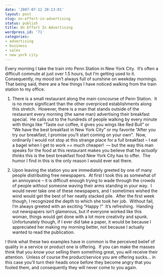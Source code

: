 ```yaml
---
date: '2007-07-12 20:13:01'
layout: post
slug: on-effort-in-advertising
status: publish
title: On Effort In Advertising
wordpress_id: '71'
categories:
- advertising
- business
- sales
- new york city
---
```




Every morning I take the train into Penn Station in New York City.  It’s often a difficult commute at just over 1.5 hours, but I’m getting used to it.  Consequently, my mood isn’t always full of sunshine on weekday mornings.  That being said, there are a few things I have noticed walking from the train station to my office.



	
  1. There is a small restaurant along the main concourse of Penn Station.  It is no more significant than the other overpriced establishments along this stretch.  However, there is a man that stands outside of the restaurant every morning (the same man) advertising their breakfast special.  He calls out to the hundreds of people walking by every minute with things like “Taste our coffee, it gives you wings like Red Bull” or “We have the best breakfast in New York City” or my favorite “After you try our breakfast, I promise you’ll start coming on your own”.  Now, ordinarily I would not stop at this strange place for a full breakfast – I eat a bagel when I get to work == much cheaper!  — but the way this man speaks for the food at this restaurant makes you believe that he _actually thinks_ this is the best breakfast food New York City has to offer.  The humor I find in this is the only reason I would ever eat there.

	
  2. Upon leaving the station you are immediately greeted by one of many people distributing free newspapers.  At first I took this as somewhat of an annoyance – it is difficult enough trying to wade through the crowds of people without someone waving their arms standing in your way.  I would never take one of these newspapers, and I sometimes wished the wind would get the best of her neatly stacked pile.  After the first week though, I recognized the depth to which she took her job.  Without fail, I’m always greeted with an exciting “Happy <insert day of the week here>!”  It’s refreshing.  Handing out newspapers isn’t glamerous, but if everyone worked like this woman, things would get done with a lot more creativity and spunk.  Unfortunately though, if I ever did take a paper, it would be because I appreciated her making my morning better, not because I actually wanted to read the publication.


I think what these two examples have in common is the perceived belief of quality in a service or product one is offering.  If you can make the masses think that you _know_ your selling them something great, you will receive their attention.  Unless of course the product/service you are offering sucks… in this case you’ll turn their heads once before they become angry that you fooled them, and consequently they will never come to you again.


